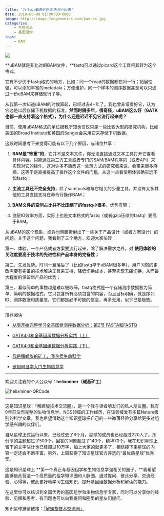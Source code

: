 ```yaml
---
title: '为什么uBAM迟迟无法流行起来'
date: 2018-06-09 01:00:00+0800
image: http://image.fungenomics.com/bam-ex.jpg
categories:
    - 生物信息
    - 基因组学
tags:
    - BAM
---
```


![](http://image.fungenomics.com/bam-ex.jpg)

**uBAM就是非比对的BAM文件，**fastq可以通过picard这个工具将其转为这个格式。

它有不少优于fastq格式的地方，比如：同一个read的数据都在同一行；拓展性强，可以添加丰富的metadata；方便维护，同一个样本的测序数据甚至可以只通过一份uBAM来存储就行了等。

从我第一次知道uBAM的时候算起，已经过去4+年了。我也曾非常看好它，认为它必是以后存储下机数据的标准。**然而时隔多年，很奇怪，uBAM这么好（GATK也都一直支持着这个格式），为什么还是迟迟不见它流行起来呢？**

目前，使用uBAM格式的单位据我所知也仅仅只是一些比较大型的研究机构，比如美国的Broad Institute和英国的Sanger会采用它来存储下机数据。

这段时间思考下来觉得可能有以下几个原因，与诸位共享：

1. **BAM是“笨重”的**，它并不是文本文件，你无法直接通过文本工具打开它查看具体内容。只能通过第三方工具或者专门的SAM/BAM程序包（或者API）来实现对它的操作。这对许多不熟悉这一处理方式的研究者来说，会带来很多麻烦。这等于是直接提高了操作这个文件的门槛，从这一点看使用体验确实远不如fastq；

2. **主流工具还不完全支持**，除了samtools和与它相关的少量工具，并没有太多其他的工具直接支持在命令行操作BAM；

3. **BAM文件的空间占比并不比压缩了的fastq小很多**，优势有限；

4. 底层IO效率方面，实际上也是文本格式的fastq（或者gzip压缩的fastq）要高于BAM。

从uBAM的这个现象，或许也侧面折射出了一些关于产品设计（或者方案设计）的问题。关于这个问题，我看到了三个地方，欢迎大家拍砖：

第一、体验。一个产品或者方案要流行起来，除了解决需求之外，对 **使用体验的关注度要高于技术的先进性和产品本身的完备性；**

第二、先发优势。时间一旦落后了（比如fastq早于uBAM很多年），用户习惯的更改需要有完备的技术解决工具来支持，降低切换成本，甚至实现无痛切换，从而最大程度的保留新产品的优势；

第三、看似简单的事物越是难以被取缔。fastq格式是一个存储测序数据极为简单、简明的数据格式，它只包含所有必须包含的内容，而且目标明确，就是序列ID、测序数据和质量值，它们都是必不可缺的信息，再多无用，似乎已是极致。

* * *

推荐阅读

* [从零开始完整学习全基因组测序数据分析：第2节 FASTA和FASTQ](http://mp.weixin.qq.com/s?__biz=MzAxOTUxOTM0Nw==&mid=2649798261&idx=1&sn=48d277f96ac65ed66f2e5d06f11b5f14&chksm=83c1d469b4b65d7fb634059356252989b03a3e3e34e6dfe12b88ada6d8a52ab9b569f088c839&scene=21#wechat_redirect)

* [GATK4.0和全基因组数据分析实践（上）](http://mp.weixin.qq.com/s?__biz=MzAxOTUxOTM0Nw==&mid=2649798425&idx=1&sn=ae355ed362848578e5c853413f23dfd7&chksm=83c1d505b4b65c13124c9acd210356c4364ec9f5498bbd16fa4475be29811213abb64ea9720f&scene=21#wechat_redirect)

* [GATK4.0和全基因组数据分析实践（下）](http://mp.weixin.qq.com/s?__biz=MzAxOTUxOTM0Nw==&mid=2649798455&idx=1&sn=67a7407980a57ce138948eb46992b603&chksm=83c1d52bb4b65c3dde31df94e9686654bf616166c7311b531213ebf0010f67a32ce827e677b1&scene=21#wechat_redirect)

* [我是解螺旋的矿工，我热爱生命科学](http://mp.weixin.qq.com/s?__biz=MzAxOTUxOTM0Nw==&mid=2649798476&idx=1&sn=52cd7f2d86d77410d538ab9edbec8df7&chksm=83c1d550b4b65c468425dfc367c23c4da80ebfe7060df2bd314354a3b4690c9425640153ba51&scene=21#wechat_redirect)

* [该如何自学入门生物信息学](http://mp.weixin.qq.com/s?__biz=MzAxOTUxOTM0Nw==&mid=2649798366&idx=1&sn=b545fcea7f82839fa87e9d9e472d1e72&chksm=83c1d4c2b4b65dd4843250c307969ada96c4039f4f528c034620d25b78d8beba2f9cf924bb8a&scene=21#wechat_redirect)

***

欢迎关注我的个人公众号：**helixminer（碱基矿工）**

![helixminer-QRCode](https://static.fungenomics.com/images/2021/03/helixminer-mid-red.png)
***

这是知识星球：『解螺旋技术交流圈』，是一个我与读者朋友们的私人朋友圈。我有9年前沿而完整的生物信息学、NGS领域的工作经历，在该领域发有多篇Nature级别的科学文章，我也希望借助这个知识星球把自己的一些微薄经验分享给更多对组学感兴趣的伙伴们。

自从星球正式运行以来，已经过去了6个月，星球的成员也已经超过220人了。所分享的主题超过了500个，回答的问题超过了140个，精华70个。我在知识星球上留下的文字估计也已经超过10万字，加上大家的就更多了，相信接下来星球的内容一定还会不断丰富。另外，上周获得了知识星球官方评选的“最优质星球”优秀奖。

这是知识星球上 **第一个真正与基因组学和生物信息学强相关的圈子。**我希望能够借此营造一个高质量的组学知识圈和人脉圈，通过提问、彼此分享、交流经验、心得等，彼此更好地学习生信知识，提升基因组数据分析和解读的能力。

在这里你可以结识到全国优秀的基因组学和生物信息学专家，同时可以分享你的经验、见解和思考，有问题也可以向我提问和圈里的星友们提问。

知识星球邀请链接：[「解螺旋技术交流圈」](https://wx.zsxq.com/mweb/views/joingroup/join_group.html?group_id=518881585444&secret=vcdvs4rdpst7stq4wcvqmlwvogc0ssbn&user_id=28821152428221)
